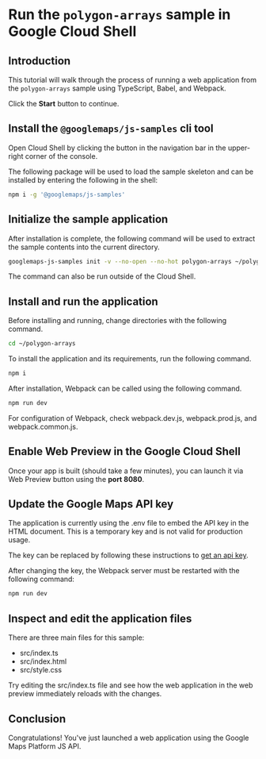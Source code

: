 # Run the `polygon-arrays` sample in Google Cloud Shell

<walkthrough-tutorial-duration duration="10"/>

## Introduction

This tutorial will walk through the process of running a web application from
the `polygon-arrays` sample using TypeScript, Babel, and Webpack.

Click the **Start** button to continue.

## Install the `@googlemaps/js-samples` cli tool

Open Cloud Shell by clicking the
<walkthrough-cloud-shell-icon></walkthrough-cloud-shell-icon> button in the
navigation bar in the upper-right corner of the console.

The following package will be used to load the sample skeleton and can be
installed by entering the following in the shell:

```bash
npm i -g '@googlemaps/js-samples'
```

## Initialize the sample application

After installation is complete, the following command will be used to extract
the sample contents into the current directory.

```bash
googlemaps-js-samples init -v --no-open --no-hot polygon-arrays ~/polygon-arrays
```

The command can also be run outside of the Cloud Shell.

## Install and run the application

Before installing and running, change directories with the following command.

```bash
cd ~/polygon-arrays
```

To install the application and its requirements, run the following command.

```bash
npm i
```

After installation, Webpack can be called using the following command.

```bash
npm run dev
```

For configuration of Webpack, check
<walkthrough-editor-open-file filePath="polygon-arrays/webpack.dev.js">webpack.dev.js</walkthrough-editor-open-file>,
<walkthrough-editor-open-file filePath="polygon-arrays/webpack.prod.js">webpack.prod.js</walkthrough-editor-open-file>,
and
<walkthrough-editor-open-file filePath="polygon-arrays/webpack.common.js">webpack.common.js</walkthrough-editor-open-file>.

## Enable Web Preview in the Google Cloud Shell

Once your app is built (should take a few minutes), you can launch it via
<walkthrough-spotlight-pointer target="cloudshell" spotlightId="devshell-web-preview-button">Web
Preview button</walkthrough-spotlight-pointer> using the **port 8080**.

## Update the Google Maps API key

The application is currently using the
<walkthrough-editor-open-file filePath="polygon-arrays/.env">.env</walkthrough-editor-open-file>
file to embed the API key in the HTML document. This is a temporary key and is
not valid for production usage.

The key can be replaced by following these instructions to
[get an api key](https://developers.google.com/maps/documentation/javascript/get-api-key).

After changing the key, the Webpack server must be restarted with the following
command:

```bash
npm run dev
```

## Inspect and edit the application files

There are three main files for this sample:

*   <walkthrough-editor-open-file filePath="polygon-arrays/src/index.ts">src/index.ts</walkthrough-editor-open-file>
*   <walkthrough-editor-open-file filePath="polygon-arrays/src/index.html">src/index.html</walkthrough-editor-open-file>
*   <walkthrough-editor-open-file filePath="polygon-arrays/src/style.css">src/style.css</walkthrough-editor-open-file>

Try editing the <walkthrough-editor-open-file filePath="polygon-arrays/src/index.ts">src/index.ts</walkthrough-editor-open-file> file and see how the web application in the web preview immediately reloads with the changes.

## Conclusion

<walkthrough-conclusion-trophy></walkthrough-conclusion-trophy>

Congratulations! You've just launched a web application using the Google Maps
Platform JS API.
